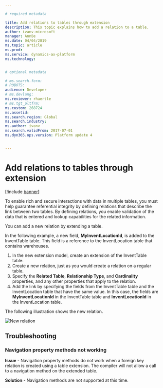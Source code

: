 ```yaml
---

# required metadata

title: Add relations to tables through extension
description: This topic explains how to add a relation to a table.
author: ivanv-microsoft
manager: AnnBe
ms.date: 04/04/2019
ms.topic: article
ms.prod: 
ms.service: dynamics-ax-platform
ms.technology: 


# optional metadata

# ms.search.form: 
# ROBOTS: 
audience: Developer
# ms.devlang: 
ms.reviewer: rhaertle
# ms.tgt_pltfrm: 
ms.custom: 268724
ms.assetid: 
ms.search.region: Global
ms.search.industry: 
ms.author: ivanv
ms.search.validFrom: 2017-07-01
ms.dyn365.ops.version: Platform update 4


---
```


# Add relations to tables through extension

[!include [banner](../includes/banner.md)]

To enable rich and secure interactions with data in multiple tables, you must help guarantee referential integrity by defining relations that describe the link between two tables. By defining relations, you enable validation of the data that is entered and lookup capabilities for the related information. 

You can add a new relation by extending a table.

In the following example, a new field, **MyInventLocationId**, is added to the InventTable table. This field is a reference to the InventLocation table that contains warehouses.

1. In the new extension model, create an extension of the InventTable table.
1. Create a new relation, just as you would create a relation on a regular table.
1. Specify the **Related Table**, **Relationship Type**, and **Cardinality** properties, and any other properties that apply to the relation.
1. Add the link by specifying the fields from the InventTable table and the InventLocation table that have the same value. In this case, the fields are **MyInventLocationId** in the InventTable table and **InventLocationId** in the InventLocation table.

The following illustration shows the new relation.

![New relation](media/AddRelationToExistingTable.jpg)

## Troubleshooting

### Navigation property methods not working
**Issue** - Navigation property methods do not work when a foreign key relation is created using a table extension. The compiler will not allow a call to a navigation method on the extended table.

**Solution** - Navigation methods are not supported at this time.

